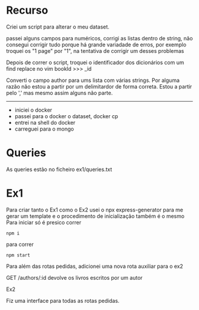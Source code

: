 # Recurso
Criei um script para alterar o meu dataset.

passei alguns campos para numéricos, corrigi as listas dentro de string,
não consegui corrigir tudo porque há grande variadade de erros, por exemplo troquei os "1 page" por "1", na tentativa de corrigir um desses problemas



Depois de correr o script, troquei o identificador dos dicionários com um find replace no vim 
bookId    >>>  _id  

Converti o campo author para ums lista com várias strings. Por alguma razão não
estou a partir por um delimitardor de forma correta. Estou a partir pelo ','
mas mesmo assim alguns não parte.

----------

* iniciei o docker
* passei para o docker o dataset, docker cp 
* entrei na shell do docker
* carreguei para o mongo


# Queries
As queries estão no ficheiro ex1/queries.txt

# Ex1
Para criar tanto o Ex1 como o Ex2 usei o npx express-generator para me gerar um
template e o procedimento de inicialização também é o mesmo
Para iniciar só é presico correr
```
npm i
```
para correr
```
npm start
```

Para além das rotas pedidas, adicionei uma nova rota auxiliar para o ex2

GET /authors/:id
    devolve os livros escritos por um autor

Ex2

Fiz uma interface para todas as rotas pedidas.
